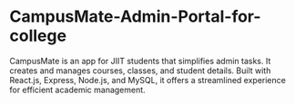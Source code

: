 # CampusMate-Admin-Portal-for-college
CampusMate is an app for JIIT students that simplifies admin tasks. It creates and manages courses, classes, and student details. Built with React.js, Express, Node.js, and MySQL, it offers a streamlined experience for efficient academic management.
